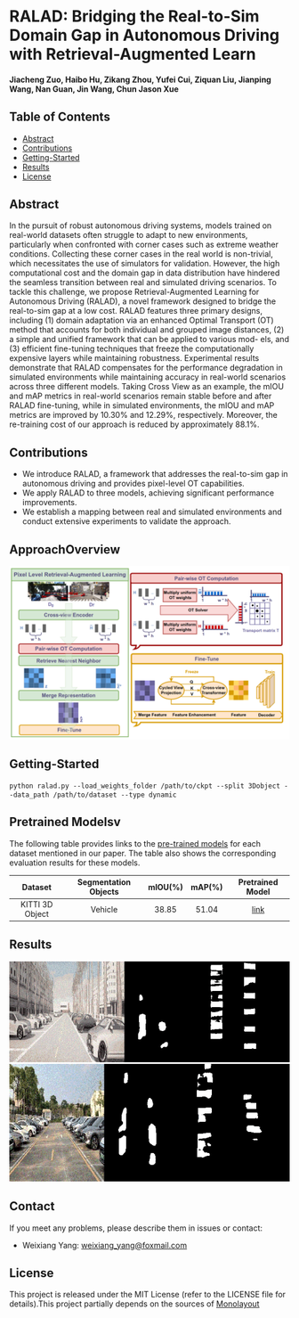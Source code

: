 # RALAD: Bridging the Real-to-Sim Domain Gap in Autonomous Driving with Retrieval-Augmented Learn
#### Jiacheng Zuo, Haibo Hu, Zikang Zhou, Yufei Cui, Ziquan Liu, Jianping Wang, Nan Guan, Jin Wang, Chun Jason Xue

## Table of Contents
* [Abstract](#Abstract)
* [Contributions](#Contributions)
* [Getting-Started](#getting-started)
* [Results](#results)
* [License](#license)

## Abstract

In the pursuit of robust autonomous driving systems, models trained on real-world datasets often struggle to
adapt to new environments, particularly when confronted with corner cases such as extreme weather conditions. Collecting these corner cases in the real world is non-trivial, which necessitates the use of simulators for validation. However, the high computational cost and the domain gap in data distribution have hindered the seamless transition between real and simulated driving scenarios. To tackle this challenge, we propose Retrieval-Augmented Learning for Autonomous Driving (RALAD), a novel framework designed to bridge the real-to-sim gap at a low cost. RALAD features three
primary designs, including (1) domain adaptation via an
enhanced Optimal Transport (OT) method that accounts for
both individual and grouped image distances, (2) a simple
and unified framework that can be applied to various mod-
els, and (3) efficient fine-tuning techniques that freeze the computationally expensive layers while maintaining robustness. Experimental results demonstrate that RALAD compensates for the performance degradation in simulated environments while maintaining accuracy in real-world scenarios across three different models. Taking Cross View as an example, the mIOU and mAP metrics in real-world scenarios remain stable before
and after RALAD fine-tuning, while in simulated environments, the mIOU and mAP metrics are improved by 10.30% and 12.29%, respectively. Moreover, the re-training cost of our approach is reduced by approximately 88.1%.

## Contributions
* We introduce RALAD, a framework that addresses the real-to-sim gap in autonomous driving and provides pixel-level OT capabilities.
* We apply RALAD to three models, achieving significant performance improvements.
* We establish a mapping between real and simulated environments and conduct extensive experiments to validate the approach.
## ApproachOverview
![图片](./images/cross_view.jpg)


## Getting-Started
```
python ralad.py --load_weights_folder /path/to/ckpt --split 3Dobject --data_path /path/to/dataset --type dynamic
```
## Pretrained Modelsv

The following table provides links to the [pre-trained models](https://drive.google.com/drive/folders/1PK9yiKdsXmoH53xP-As0h5n0LyBSgTGN?usp=sharing&fileGuid=3X8QJDGGJPXyQgW9) for each dataset mentioned in our paper. The table also shows the corresponding evaluation results for these models.

| Dataset            | Segmentation Objects | mIOU(%) | mAP(%)| Pretrained Model                                                                                                       | 
| :--------:           | :-----:     | :----:   | :----: | :----:                                                                                                                 |
| KITTI 3D Object     | Vehicle    |  38.85  | 51.04 | [link](https://drive.google.com/drive/folders/1XipKf-fLdpikyuQrSjWVrI_TIiZFy7HO?usp=sharing&fileGuid=3X8QJDGGJPXyQgW9) |

## Results
![视频](./images/1.gif)
![视频](./images/2.gif)
## Contact
If you meet any problems, please describe them in issues or contact:
* Weixiang Yang: [weixiang_yang@foxmail.com](weixiang_yang@foxmail.com)

## License
This project is released under the MIT License (refer to the LICENSE file for details).This project partially depends on the sources of [Monolayout](https://github.com/hbutsuak95/monolayout)